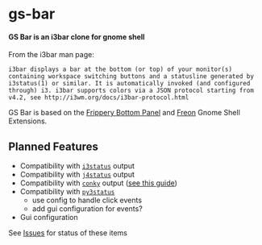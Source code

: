 # gs-bar
#### GS Bar is an i3bar clone for gnome shell

From the i3bar man page:

```i3bar displays a bar at the bottom (or top) of your monitor(s) containing workspace switching buttons and a statusline generated by i3status(1) or similar. It is automatically invoked (and configured through) i3. i3bar supports colors via a JSON protocol starting from v4.2, see http://i3wm.org/docs/i3bar-protocol.html```

GS Bar is based on the [Frippery Bottom Panel](https://extensions.gnome.org/extension/3/bottom-panel/) and [Freon](https://extensions.gnome.org/extension/841/freon/) Gnome Shell Extensions.

## Planned Features
* Compatibility with [`i3status`](https://i3wm.org/i3status/) output
* Compatibility with [`j4status`](http://j4status.j4tools.org/) output
* Compatibility with [`conky`](https://github.com/brndnmtthws/conky) output ([see this guide](https://i3wm.org/docs/user-contributed/conky-i3bar.html))
* Compatibility with [`py3status`](https://github.com/ultrabug/py3status)
  * use config to handle click events
  * add gui configuration for events?
* Gui configuration

See [Issues](http://github.com/gs-bar/issues) for status of these items
